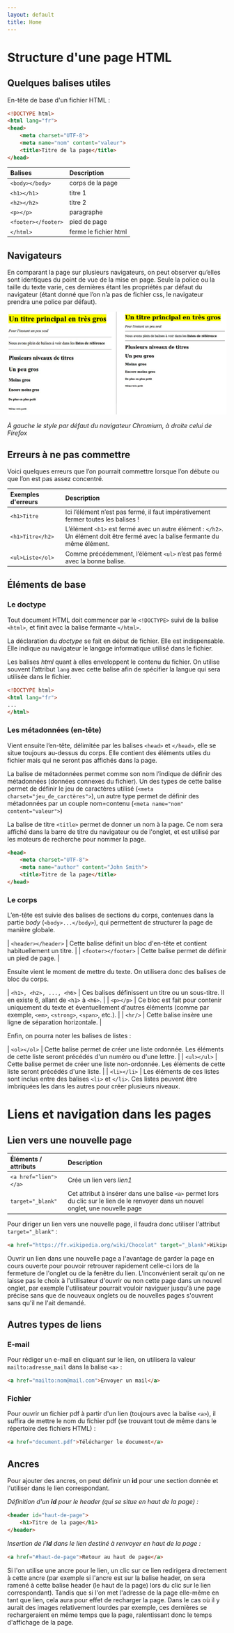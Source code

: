 ```yaml
---
layout: default
title: Home
---
```


# Structure d'une page HTML

## Quelques balises utiles

En-tête de base d'un fichier HTML :

```html
<!DOCTYPE html>
<html lang="fr">
<head>
    <meta charset="UTF-8">
    <meta name="nom" content="valeur">
    <title>Titre de la page</title>
</head>
```

| Balises       | Description  |
|:------------- |:-------------|
| `<body></body>` | corps de la page |
| `<h1></h1>` | titre 1 |
| `<h2></h2>` | titre 2 |
| `<p></p>` | paragraphe |
| `<footer></footer>` | pied de page |
| `</html>` | ferme le fichier html |


## Navigateurs

En comparant la page sur plusieurs navigateurs, on peut observer qu’elles sont identiques du point de vue de la mise en page. Seule la police ou la taille du texte varie, ces dernières étant les propriétés par défaut du navigateur (étant donné que l’on n’a pas de fichier css, le navigateur prendra une police par défaut).

![Browsers](images/browsers.png)

_À gauche le style par défaut du navigateur Chromium, à droite celui de Firefox_

## Erreurs à ne pas commettre

Voici quelques erreurs que l’on pourrait commettre lorsque l’on débute ou que l’on est pas assez concentré.

| Exemples d'erreurs | Description  |
|:------------- |:-------------|
| `<h1>Titre` | Ici l’élément n’est pas fermé, il faut impérativement fermer toutes les balises ! |
| `<h1>Titre</h2>` | L’élément `<h1>` est fermé avec un autre élément : `</h2>`. Un élément doit être fermé avec la balise fermante du même élément. |
| `<ul>Liste</ol>` | Comme précédemment, l’élément `<ul>` n’est pas fermé avec la bonne balise. |

## Éléments de base

### Le doctype

Tout document HTML doit commencer par le `<!DOCTYPE>` suivi de la balise `<html>`, et finit avec la balise fermante `</html>`.

La déclaration du _doctype_ se fait en début de fichier. Elle est indispensable. Elle indique au navigateur le langage informatique utilisé dans le fichier.

Les balises _html_ quant à elles enveloppent le contenu du fichier. On utilise souvent l’attribut `lang` avec cette balise afin de spécifier la langue qui sera utilisée dans le fichier.

```html
<!DOCTYPE html>
<html lang="fr">
...
</html>
```

### Les métadonnées (en-tête)

Vient ensuite l’en-tête, délimitée par les balises `<head>` et `</head>`, elle se situe toujours au-dessus du corps. Elle contient des éléments utiles du fichier mais qui ne seront pas affichés dans la page.

La balise de métadonnées  <meta>  permet comme son nom l’indique de définir des métadonnées (données connexes du fichier). Un des types de cette balise permet de définir le jeu de caractères utilisé (`<meta charset="jeu_de_carctères">`), un autre type permet de définir des métadonnées par un couple nom=contenu (`<meta name="nom" content="valeur">`)

La balise de titre `<title>` permet de donner un nom à la page. Ce nom sera affiché dans la barre de titre du navigateur ou de l'onglet, et est utilisé par les moteurs de recherche pour nommer la page.

```html
<head>
    <meta charset="UTF-8">
    <meta name="author" content="John Smith">
    <title>Titre de la page</title>
</head>
```

### Le corps 

L’en-tête est suivie des balises de sections du corps, contenues dans la partie _body_ (`<body>...</body>`), qui permettent de structurer la page de manière globale.

| `<header></header>` | Cette balise définit un bloc d'en-tête et contient habituellement un titre.  |
| `<footer></footer>` | Cette balise permet de définir un pied de page. |

Ensuite vient le moment de mettre du texte. On utilisera donc des balises de bloc du corps.

| `<h1>, <h2>, ..., <h6>` | Ces balises définissent un titre ou un sous-titre. Il en existe 6, allant de `<h1>` à `<h6>`. |
| `<p></p>` | Ce bloc est fait pour contenir uniquement du texte et éventuellement d'autres éléments (comme par exemple, `<em>`, `<strong>`, `<span>`, etc.). |
| `<hr/>` | Cette balise insère une ligne de séparation horizontale. |

Enfin, on pourra noter les balises de listes :

| `<ol></ol>` | Cette balise permet de créer une liste ordonnée. Les éléments de cette liste seront précédés d'un numéro ou d'une lettre. |
| `<ul></ul>` | Cette balise permet de créer une liste non-ordonnée. Les éléments de cette liste seront précédés d'une liste. |
| `<li></li>` | Les éléments de ces listes sont inclus entre des balises `<li>` et `</li>`. Ces listes peuvent être imbriquées les dans les autres pour créer plusieurs niveaux.


# Liens et navigation dans les pages

## Lien vers une nouvelle page

| Éléments / attributs | Description  |
|:------------- |:-------------|
| `<a href="lien"></a>` | Crée un lien vers _lien1_ |
| `target="_blank"` | Cet attribut à insérer dans une balise `<a>` permet lors du clic sur le lien de le renvoyer dans un nouvel onglet, une nouvelle page |

Pour diriger un lien vers une nouvelle page, il faudra donc utiliser l'attribut `target="_blank"` :

```html
<a href="https://fr.wikipedia.org/wiki/Chocolat" target="_blank">Wikipédia</a>
```

Ouvrir un lien dans une nouvelle page a l'avantage de garder la page en cours ouverte pour pouvoir retrouver rapidement celle-ci lors de la fermeture de l'onglet ou de la fenêtre du lien. L'inconvénient serait qu'on ne laisse pas le choix à l'utilisateur d'ouvrir ou non cette page dans un nouvel onglet, par exemple l'utilisateur pourrait vouloir naviguer jusqu'à une page précise sans que de nouveaux onglets ou de nouvelles pages s'ouvrent sans qu'il ne l'ait demandé.

## Autres types de liens

### E-mail

Pour rédiger un e-mail en cliquant sur le lien, on utilisera la valeur `mailto:adresse_mail` dans la balise `<a>` :

```html
<a href="mailto:nom@mail.com">Envoyer un mail</a>
```

### Fichier

Pour ouvrir un fichier pdf à partir d'un lien (toujours avec la balise `<a>`), il suffira de mettre le nom du fichier pdf (se trouvant tout de même dans le répertoire des fichiers HTML) :

```html
<a href="document.pdf">Télécharger le document</a>
```

## Ancres

Pour ajouter des ancres, on peut définir un **id** pour une section donnée et l'utiliser dans le lien correspondant.

_Définition d'un **id** pour le header (qui se situe en haut de la page) :_

```html
<header id="haut-de-page">
    <h1>Titre de la page</h1>
</header>
```

_Insertion de l'**id** dans le lien destiné à renvoyer en haut de la page :_

```html
<a href="#haut-de-page">Retour au haut de page</a>
```

Si l'on utilise une ancre pour le lien, un clic sur ce lien redirigera directement à cette ancre (par exemple si l'ancre est sur la balise header, on sera ramené à cette balise header (le haut de la page) lors du clic sur le lien correspondant). Tandis que si l'on met l'adresse de la page elle-même en tant que lien, cela aura pour effet de recharger la page. Dans le cas où il y aurait des images relativement lourdes par exemple, ces dernières se rechargeraient en même temps que la page, ralentissant donc le temps d'affichage de la page.
